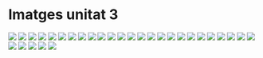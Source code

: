 # Imatges unitat 3
![](https://raw.githubusercontent.com/CarlesDAM/EDDpro/master/img/Unitat3/subversion.png)
![](https://raw.githubusercontent.com/CarlesDAM/EDDpro/master/img/Unitat3/Captura%20de%20pantalla%20a%202019-11-27%2012-39-01.png)
![](https://raw.githubusercontent.com/CarlesDAM/EDDpro/master/img/Unitat3/Captura%20de%20pantalla%20a%202019-11-28%2011-33-30.png)
![](https://raw.githubusercontent.com/CarlesDAM/EDDpro/master/img/Unitat3/Captura%20de%20pantalla%20a%202019-11-28%2011-37-42.png)
![](https://raw.githubusercontent.com/CarlesDAM/EDDpro/master/img/Unitat3/Captura%20de%20pantalla%20a%202019-11-28%2011-38-22.png)
![](https://raw.githubusercontent.com/CarlesDAM/EDDpro/master/img/Unitat3/Captura%20de%20pantalla%20a%202019-11-28%2011-43-19.png)
![](https://raw.githubusercontent.com/CarlesDAM/EDDpro/master/img/Unitat3/Captura%20de%20pantalla%20a%202019-11-28%2011-47-55.png)
![](https://raw.githubusercontent.com/CarlesDAM/EDDpro/master/img/Unitat3/Captura%20de%20pantalla%20a%202019-11-28%2011-49-08.png)
![](https://raw.githubusercontent.com/CarlesDAM/EDDpro/master/img/Unitat3/Captura%20de%20pantalla%20a%202019-11-28%2011-55-09.png)
![](https://raw.githubusercontent.com/CarlesDAM/EDDpro/master/img/Unitat3/Captura%20de%20pantalla%20a%202019-11-28%2011-58-02.png)
![](https://raw.githubusercontent.com/CarlesDAM/EDDpro/master/img/Unitat3/Captura%20de%20pantalla%20a%202019-11-28%2012-00-31.png)
![](https://raw.githubusercontent.com/CarlesDAM/EDDpro/master/img/Unitat3/Captura%20de%20pantalla%20a%202019-11-28%2012-01-22.png)
![](https://raw.githubusercontent.com/CarlesDAM/EDDpro/master/img/Unitat3/Captura%20de%20pantalla%20a%202019-11-28%2012-03-56.png)
![](https://raw.githubusercontent.com/CarlesDAM/EDDpro/master/img/Unitat3/Captura%20de%20pantalla%20a%202019-11-28%2012-20-29.png)
![](https://raw.githubusercontent.com/CarlesDAM/EDDpro/master/img/Unitat3/Captura%20de%20pantalla%20a%202019-11-29%2009-13-50.png)
![](https://raw.githubusercontent.com/CarlesDAM/EDDpro/master/img/Unitat3/Captura%20de%20pantalla%20a%202019-11-29%2009-18-43.png)
![](https://raw.githubusercontent.com/CarlesDAM/EDDpro/master/img/Unitat3/Captura%20de%20pantalla%20a%202019-11-29%2009-21-07.png)
![](https://raw.githubusercontent.com/CarlesDAM/EDDpro/master/img/Unitat3/Captura%20de%20pantalla%20a%202019-11-29%2009-21-49.png)
![](https://raw.githubusercontent.com/CarlesDAM/EDDpro/master/img/Unitat3/Captura%20de%20pantalla%20a%202019-11-29%2009-23-43.png)
![](https://raw.githubusercontent.com/CarlesDAM/EDDpro/master/img/Unitat3/Captura%20de%20pantalla%20a%202019-11-29%2009-34-49.png)
![](https://raw.githubusercontent.com/CarlesDAM/EDDpro/master/img/Unitat3/Captura%20de%20pantalla%20a%202019-11-29%2009-37-39.png)
![](https://raw.githubusercontent.com/CarlesDAM/EDDpro/master/img/Unitat3/Captura%20de%20pantalla%20a%202019-11-29%2009-38-30.png)
![](https://raw.githubusercontent.com/CarlesDAM/EDDpro/master/img/Unitat3/Captura%20de%20pantalla%20a%202019-11-29%2009-39-39.png)
![](https://raw.githubusercontent.com/CarlesDAM/EDDpro/master/img/Unitat3/Captura%20de%20pantalla%20a%202019-11-29%2009-43-11.png)
![](https://raw.githubusercontent.com/CarlesDAM/EDDpro/master/img/Unitat3/Captura%20de%20pantalla%20a%202019-11-29%2009-43-11.png)
![](https://raw.githubusercontent.com/CarlesDAM/EDDpro/master/img/Unitat3/Captura%20de%20pantalla%20a%202019-11-29%2009-51-42.png)
![](https://raw.githubusercontent.com/CarlesDAM/EDDpro/master/img/Unitat3/Captura%20de%20pantalla%20a%202019-11-29%2009-56-59.png)
![](https://raw.githubusercontent.com/CarlesDAM/EDDpro/master/img/Unitat3/Captura%20de%20pantalla%20a%202019-11-29%2010-05-52.png)
![](https://raw.githubusercontent.com/CarlesDAM/EDDpro/master/img/Unitat3/Captura%20de%20pantalla%20a%202019-11-29%2010-06-14.png)
![](https://raw.githubusercontent.com/CarlesDAM/EDDpro/master/img/Unitat3/Captura%20de%20pantalla%20a%202019-11-29%2010-32-49.png)
